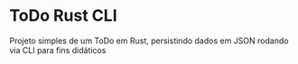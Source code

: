 # ToDo Rust CLI
Projeto simples de um ToDo em Rust, persistindo dados em JSON rodando via CLI para fins didáticos
